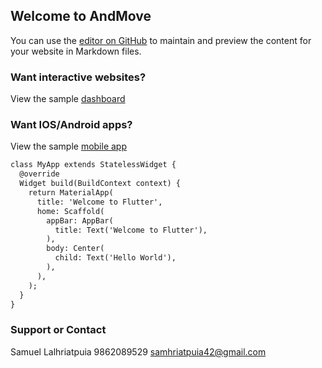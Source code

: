 ## Welcome to AndMove

You can use the [editor on GitHub](https://github.com/samhriatpuia/info/edit/main/docs/index.md) to maintain and preview the content for your website in Markdown files.


### Want interactive websites?
View the sample [dashboard](https://github.com/samhriatpuia/info/blob/main/fishinfo.JPG?raw=true)

### Want IOS/Android apps?
View the sample [mobile app](https://raw.githubusercontent.com/samhriatpuia/info/main/Screenshot_20210512_205246.jpg)

```markdown
class MyApp extends StatelessWidget {
  @override
  Widget build(BuildContext context) {
    return MaterialApp(
      title: 'Welcome to Flutter',
      home: Scaffold(
        appBar: AppBar(
          title: Text('Welcome to Flutter'),
        ),
        body: Center(
          child: Text('Hello World'),
        ),
      ),
    );
  }
}
```


### Support or Contact

Samuel Lalhriatpuia
9862089529
samhriatpuia42@gmail.com
